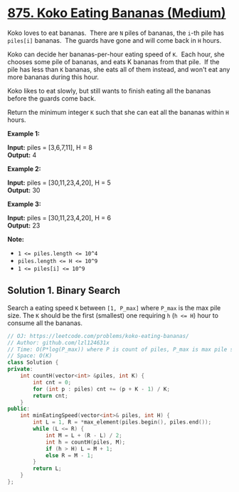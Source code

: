 # [875. Koko Eating Bananas (Medium)](https://leetcode.com/problems/koko-eating-bananas/)

Koko loves to eat bananas.  There are `N` piles of bananas, the `i`\-th pile has `piles[i]` bananas.  The guards have gone and will come back in `H` hours.

Koko can decide her bananas-per-hour eating speed of `K`.  Each hour, she chooses some pile of bananas, and eats K bananas from that pile.  If the pile has less than `K` bananas, she eats all of them instead, and won't eat any more bananas during this hour.

Koko likes to eat slowly, but still wants to finish eating all the bananas before the guards come back.

Return the minimum integer `K` such that she can eat all the bananas within `H` hours.

**Example 1:**

**Input:** piles = \[3,6,7,11\], H = 8  
**Output:** 4

**Example 2:**

**Input:** piles = \[30,11,23,4,20\], H = 5  
**Output:** 30

**Example 3:**

**Input:** piles = \[30,11,23,4,20\], H = 6  
**Output:** 23

**Note:**

*   `1 <= piles.length <= 10^4`
*   `piles.length <= H <= 10^9`
*   `1 <= piles[i] <= 10^9`

## Solution 1. Binary Search

Search a eating speed `K` between `[1, P_max]` where `P_max` is the max pile size. The `K` should be the first (smallest) one requiring `h` (`h <= H`) hour to consume all the bananas.

```cpp
// OJ: https://leetcode.com/problems/koko-eating-bananas/
// Author: github.com/lzl124631x
// Time: O(P*log(P_max)) where P is count of piles, P_max is max pile size.
// Space: O(K)
class Solution {
private:
    int countH(vector<int> &piles, int K) {
        int cnt = 0;
        for (int p : piles) cnt += (p + K - 1) / K;
        return cnt;
    }
public:
    int minEatingSpeed(vector<int>& piles, int H) {
        int L = 1, R = *max_element(piles.begin(), piles.end());
        while (L <= R) {
            int M = L + (R - L) / 2;
            int h = countH(piles, M);
            if (h > H) L = M + 1;
            else R = M - 1;
        }
        return L;
    }
};
```